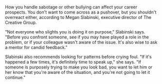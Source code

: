 How you handle sabotage or other bullying can affect your career prospects. You don't want to come across as a pushover, but you shouldn't overreact either, according to Megan Slabinski, executive director of The Creative Group.

"Not everyone who slights you is doing it on purpose," Slabinski says. "Before you confront someone, see if you may have played a role in the problem, or if your colleague wasn't aware of the issue. It's also wise to ask a mentor for candid feedback."

Slabinski also recommends looking for patterns before crying foul. "If it's happened a few times, it's definitely time to speak up," she says. "If someone is purposely trying to make you look bad, you want to let him or her know that you're aware of the situation, and you're not going to let it continue."
